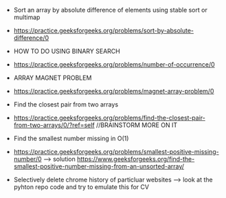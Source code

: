 - Sort an array by absolute difference of elements using stable sort or multimap
- https://practice.geeksforgeeks.org/problems/sort-by-absolute-difference/0

- HOW TO DO USING BINARY SEARCH
- https://practice.geeksforgeeks.org/problems/number-of-occurrence/0

- ARRAY MAGNET PROBLEM
- https://practice.geeksforgeeks.org/problems/magnet-array-problem/0

- Find the closest pair from two arrays
- https://practice.geeksforgeeks.org/problems/find-the-closest-pair-from-two-arrays/0/?ref=self //BRAINSTORM MORE ON IT

- Find the smallest number missing in O(1)
- https://practice.geeksforgeeks.org/problems/smallest-positive-missing-number/0
--> solution https://www.geeksforgeeks.org/find-the-smallest-positive-number-missing-from-an-unsorted-array/

- Selectively delete chrome history of particluar websites --> look at the pyhton repo code and try to emulate this for CV
